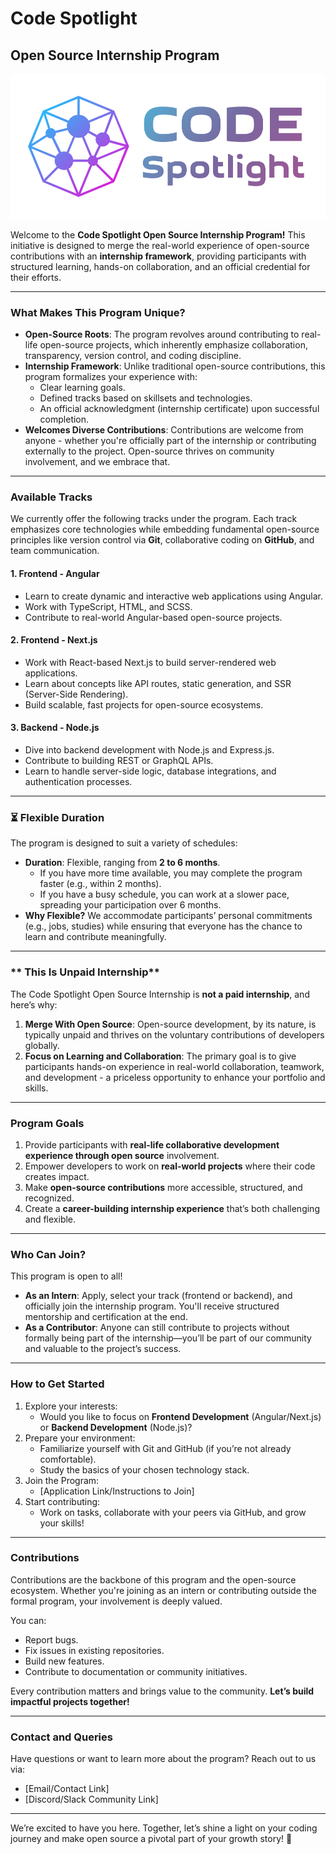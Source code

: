 # Code Spotlight 
## Open Source Internship Program

![CodeSpotlight](codespotlight-logo-narrow.png)

Welcome to the **Code Spotlight Open Source Internship Program!** This initiative is designed to merge the real-world experience of open-source contributions with an **internship framework**, providing participants with structured learning, hands-on collaboration, and an official credential for their efforts.  

---

### **What Makes This Program Unique?**
- **Open-Source Roots**: The program revolves around contributing to real-life open-source projects, which inherently emphasize collaboration, transparency, version control, and coding discipline.  
- **Internship Framework**: Unlike traditional open-source contributions, this program formalizes your experience with:
  - Clear learning goals.
  - Defined tracks based on skillsets and technologies.
  - An official acknowledgment (internship certificate) upon successful completion.
- **Welcomes Diverse Contributions**: Contributions are welcome from anyone - whether you're officially part of the internship or contributing externally to the project. Open-source thrives on community involvement, and we embrace that.

---

### **Available Tracks**
We currently offer the following tracks under the program. Each track emphasizes core technologies while embedding fundamental open-source principles like version control via **Git**, collaborative coding on **GitHub**, and team communication.

#### 1. **Frontend - Angular**
   - Learn to create dynamic and interactive web applications using Angular.
   - Work with TypeScript, HTML, and SCSS.
   - Contribute to real-world Angular-based open-source projects.

#### 2. **Frontend - Next.js**
   - Work with React-based Next.js to build server-rendered web applications.
   - Learn about concepts like API routes, static generation, and SSR (Server-Side Rendering).
   - Build scalable, fast projects for open-source ecosystems.

#### 3. **Backend - Node.js**
   - Dive into backend development with Node.js and Express.js.
   - Contribute to building REST or GraphQL APIs.
   - Learn to handle server-side logic, database integrations, and authentication processes.

---

### ⏳ **Flexible Duration**
The program is designed to suit a variety of schedules:
- **Duration**: Flexible, ranging from **2 to 6 months**.
  - If you have more time available, you may complete the program faster (e.g., within 2 months).
  - If you have a busy schedule, you can work at a slower pace, spreading your participation over 6 months.
- **Why Flexible?** We accommodate participants’ personal commitments (e.g., jobs, studies) while ensuring that everyone has the chance to learn and contribute meaningfully.

---

### ** This Is Unpaid Internship**
The Code Spotlight Open Source Internship is **not a paid internship**, and here’s why:
1. **Merge With Open Source**: Open-source development, by its nature, is typically unpaid and thrives on the voluntary contributions of developers globally.
2. **Focus on Learning and Collaboration**: The primary goal is to give participants hands-on experience in real-world collaboration, teamwork, and development - a priceless opportunity to enhance your portfolio and skills.

---

### **Program Goals**
1. Provide participants with **real-life collaborative development experience through open source** involvement.
2. Empower developers to work on **real-world projects** where their code creates impact.
3. Make **open-source contributions** more accessible, structured, and recognized.
4. Create a **career-building internship experience** that’s both challenging and flexible.

---

### **Who Can Join?**
This program is open to all!  
- **As an Intern**: Apply, select your track (frontend or backend), and officially join the internship program. You'll receive structured mentorship and certification at the end.  
- **As a Contributor**: Anyone can still contribute to projects without formally being part of the internship—you’ll be part of our community and valuable to the project’s success.

---

### **How to Get Started**
1. Explore your interests:
   - Would you like to focus on **Frontend Development** (Angular/Next.js) or **Backend Development** (Node.js)?
2. Prepare your environment:
   - Familiarize yourself with Git and GitHub (if you’re not already comfortable).
   - Study the basics of your chosen technology stack.
3. Join the Program:
   - [Application Link/Instructions to Join]
4. Start contributing:
   - Work on tasks, collaborate with your peers via GitHub, and grow your skills!

---

### **Contributions**
Contributions are the backbone of this program and the open-source ecosystem. Whether you're joining as an intern or contributing outside the formal program, your involvement is deeply valued.

You can:
- Report bugs.
- Fix issues in existing repositories.
- Build new features.
- Contribute to documentation or community initiatives.  

Every contribution matters and brings value to the community. **Let’s build impactful projects together!**

---

### **Contact and Queries**
Have questions or want to learn more about the program? Reach out to us via:
- [Email/Contact Link]
- [Discord/Slack Community Link]

---

We’re excited to have you here. Together, let’s shine a light on your coding journey and make open source a pivotal part of your growth story! 🚀